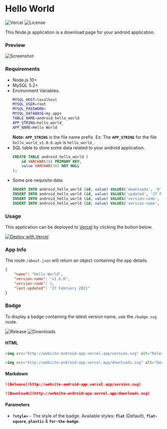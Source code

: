 # Hello World

![Vercel](https://therealsujitk-vercel-badge.vercel.app/?app=website-android-app) ![License](https://img.shields.io/badge/license-MIT-blue)

This Node.js application is a download page for your android application.

### Preview

![Screenshot](https://i.imgur.com/mcWuac2.png)

### Requirements

- Node.js 10+
- MySQL 5.2+
- Environment Variables.
    ```sh
    MYSQL_HOST=localhost
    MYSQL_USER=root
    MYSQL_PASSWORD=
    MYSQL_DATABASE=my_apps
    TABLE_NAME=android_hello_world
    APP_STRING=hello_world_
    APP_NAME=Hello World
    ```
    **Note:** **`APP_STRING`** is the file name prefix. Ex: The **`APP_STRING`** for the file `hello_world_v1.0.0.apk` is `hello_world_`.
- SQL table to store some data related to your android application.
    ```sql
    CREATE TABLE android_hello_world (
        id VARCHAR(30) PRIMARY KEY,
        value VARCHAR(30) NOT NULL
    );
    ```
- Some pre-requisite data.
    ```sql
    INSERT INTO android_hello_world (id, value) VALUES('downloads', '0');
    INSERT INTO android_hello_world (id, value) VALUES('updated', '27 February 2021');
    INSERT INTO android_hello_world (id, value) VALUES('version-code', '1');
    INSERT INTO android_hello_world (id, value) VALUES('version-name', 'v1.0.0');
    ```

### Usage

This application can be deployed to [Vercel](http://vercel.com) by clicking the button below.

[![Deploy with Vercel](https://vercel.com/button)](https://vercel.com/new/git/external?repository-url=https%3A%2F%2Fgithub.com%2Ftherealsujitk%2Fwebsite-android-app)

### App Info

The route `/about.json` will return an object containing the app details.

```json
{
    "name": "Hello World",
    "version-name": "v1.0.0",
    "version-code": 1,
    "last-updated": "27 February 2021"
}
```

### Badge

To display a badge containing the latest version name, use the `/badge.svg` route.

![Release](http://website-android-app.vercel.app/version.svg) ![Downloads](http://website-android-app.vercel.app/downloads.svg)

#### HTML

```html
<img src="http://website-android-app.vercel.app/version.svg" alt="Release" />
```

```html
<img src="http://website-android-app.vercel.app/downloads.svg" alt="Downloads" />
```

#### Markdown

```markdown
![Release](http://website-android-app.vercel.app/version.svg)
```

```markdown
![Downloads](http://website-android-app.vercel.app/downloads.svg)
```

#### Parameters

- **`?style=`** - The style of the badge. Available styles: **`flat`** (Default), **`flat-square`**, **`plastic`** & **`for-the-badge`**.
